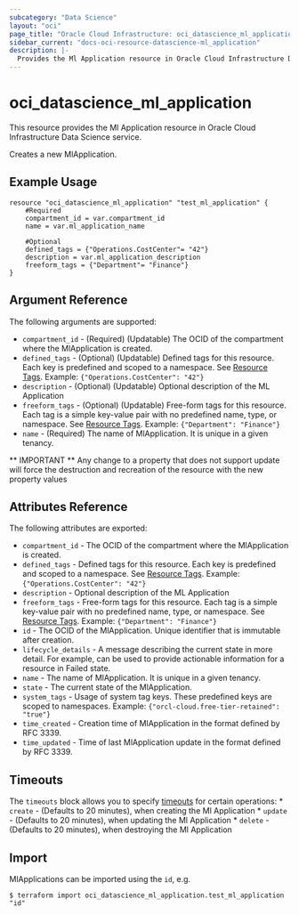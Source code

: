 ```yaml
---
subcategory: "Data Science"
layout: "oci"
page_title: "Oracle Cloud Infrastructure: oci_datascience_ml_application"
sidebar_current: "docs-oci-resource-datascience-ml_application"
description: |-
  Provides the Ml Application resource in Oracle Cloud Infrastructure Data Science service
---
```


# oci_datascience_ml_application
This resource provides the Ml Application resource in Oracle Cloud Infrastructure Data Science service.

Creates a new MlApplication.


## Example Usage

```hcl
resource "oci_datascience_ml_application" "test_ml_application" {
	#Required
	compartment_id = var.compartment_id
	name = var.ml_application_name

	#Optional
	defined_tags = {"Operations.CostCenter"= "42"}
	description = var.ml_application_description
	freeform_tags = {"Department"= "Finance"}
}
```

## Argument Reference

The following arguments are supported:

* `compartment_id` - (Required) (Updatable) The OCID of the compartment where the MlApplication is created.
* `defined_tags` - (Optional) (Updatable) Defined tags for this resource. Each key is predefined and scoped to a namespace. See [Resource Tags](https://docs.cloud.oracle.com/iaas/Content/General/Concepts/resourcetags.htm). Example: `{"Operations.CostCenter": "42"}` 
* `description` - (Optional) (Updatable) Optional description of the ML Application
* `freeform_tags` - (Optional) (Updatable) Free-form tags for this resource. Each tag is a simple key-value pair with no predefined name, type, or namespace. See [Resource Tags](https://docs.cloud.oracle.com/iaas/Content/General/Concepts/resourcetags.htm). Example: `{"Department": "Finance"}` 
* `name` - (Required) The name of MlApplication. It is unique in a given tenancy.


** IMPORTANT **
Any change to a property that does not support update will force the destruction and recreation of the resource with the new property values

## Attributes Reference

The following attributes are exported:

* `compartment_id` - The OCID of the compartment where the MlApplication is created.
* `defined_tags` - Defined tags for this resource. Each key is predefined and scoped to a namespace. See [Resource Tags](https://docs.cloud.oracle.com/iaas/Content/General/Concepts/resourcetags.htm). Example: `{"Operations.CostCenter": "42"}` 
* `description` - Optional description of the ML Application
* `freeform_tags` - Free-form tags for this resource. Each tag is a simple key-value pair with no predefined name, type, or namespace. See [Resource Tags](https://docs.cloud.oracle.com/iaas/Content/General/Concepts/resourcetags.htm). Example: `{"Department": "Finance"}` 
* `id` - The OCID of the MlApplication. Unique identifier that is immutable after creation.
* `lifecycle_details` - A message describing the current state in more detail. For example, can be used to provide actionable information for a resource in Failed state.
* `name` - The name of MlApplication. It is unique in a given tenancy.
* `state` - The current state of the MlApplication.
* `system_tags` - Usage of system tag keys. These predefined keys are scoped to namespaces. Example: `{"orcl-cloud.free-tier-retained": "true"}` 
* `time_created` - Creation time of MlApplication in the format defined by RFC 3339.
* `time_updated` - Time of last MlApplication update in the format defined by RFC 3339.

## Timeouts

The `timeouts` block allows you to specify [timeouts](https://registry.terraform.io/providers/oracle/oci/latest/docs/guides/changing_timeouts) for certain operations:
	* `create` - (Defaults to 20 minutes), when creating the Ml Application
	* `update` - (Defaults to 20 minutes), when updating the Ml Application
	* `delete` - (Defaults to 20 minutes), when destroying the Ml Application


## Import

MlApplications can be imported using the `id`, e.g.

```
$ terraform import oci_datascience_ml_application.test_ml_application "id"
```

